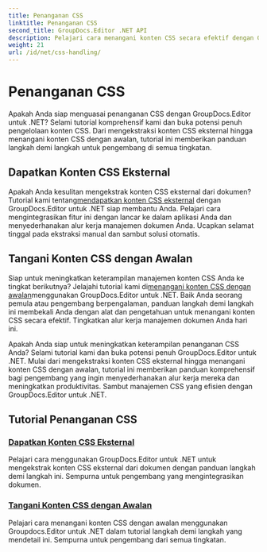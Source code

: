 ```yaml
---
title: Penanganan CSS
linktitle: Penanganan CSS
second_title: GroupDocs.Editor .NET API
description: Pelajari cara menangani konten CSS secara efektif dengan GroupDocs.Editor untuk .NET. Ekstrak konten CSS eksternal dan tangani konten CSS dengan awalan dengan mudah.
weight: 21
url: /id/net/css-handling/
---
```


# Penanganan CSS


Apakah Anda siap menguasai penanganan CSS dengan GroupDocs.Editor untuk .NET? Selami tutorial komprehensif kami dan buka potensi penuh pengelolaan konten CSS. Dari mengekstraksi konten CSS eksternal hingga menangani konten CSS dengan awalan, tutorial ini memberikan panduan langkah demi langkah untuk pengembang di semua tingkatan.

## Dapatkan Konten CSS Eksternal

 Apakah Anda kesulitan mengekstrak konten CSS eksternal dari dokumen? Tutorial kami tentang[mendapatkan konten CSS eksternal](./get-external-css-content/) dengan GroupDocs.Editor untuk .NET siap membantu Anda. Pelajari cara mengintegrasikan fitur ini dengan lancar ke dalam aplikasi Anda dan menyederhanakan alur kerja manajemen dokumen Anda. Ucapkan selamat tinggal pada ekstraksi manual dan sambut solusi otomatis.

## Tangani Konten CSS dengan Awalan

 Siap untuk meningkatkan keterampilan manajemen konten CSS Anda ke tingkat berikutnya? Jelajahi tutorial kami di[menangani konten CSS dengan awalan](./handle-css-content-with-prefix/)menggunakan GroupDocs.Editor untuk .NET. Baik Anda seorang pemula atau pengembang berpengalaman, panduan langkah demi langkah ini membekali Anda dengan alat dan pengetahuan untuk menangani konten CSS secara efektif. Tingkatkan alur kerja manajemen dokumen Anda hari ini.

Apakah Anda siap untuk meningkatkan keterampilan penanganan CSS Anda? Selami tutorial kami dan buka potensi penuh GroupDocs.Editor untuk .NET. Mulai dari mengekstraksi konten CSS eksternal hingga menangani konten CSS dengan awalan, tutorial ini memberikan panduan komprehensif bagi pengembang yang ingin menyederhanakan alur kerja mereka dan meningkatkan produktivitas. Sambut manajemen CSS yang efisien dengan GroupDocs.Editor untuk .NET. 
## Tutorial Penanganan CSS
### [Dapatkan Konten CSS Eksternal](./get-external-css-content/)
Pelajari cara menggunakan GroupDocs.Editor untuk .NET untuk mengekstrak konten CSS eksternal dari dokumen dengan panduan langkah demi langkah ini. Sempurna untuk pengembang yang mengintegrasikan dokumen.
### [Tangani Konten CSS dengan Awalan](./handle-css-content-with-prefix/)
Pelajari cara menangani konten CSS dengan awalan menggunakan Groupdocs.Editor untuk .NET dalam tutorial langkah demi langkah yang mendetail ini. Sempurna untuk pengembang dari semua tingkatan.